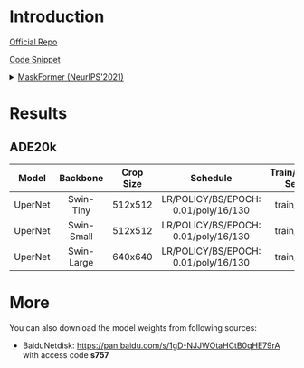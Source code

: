 # Introduction

<a href="https://github.com/facebookresearch/MaskFormer">Official Repo</a>

<a href="https://github.com/SegmentationBLWX/sssegmentation/tree/main/ssseg/modules/models/maskformer">Code Snippet</a>

<details>
<summary align="left"><a href="https://arxiv.org/pdf/2107.06278.pdf">MaskFormer (NeurIPS'2021)</a></summary>

```latex
@inproceedings{cheng2021per,
    title={Per-pixel classification is not all you need for semantic segmentation},
    author={Cheng, Bowen and Schwing, Alex and Kirillov, Alexander},
    booktitle={Thirty-Fifth Conference on Neural Information Processing Systems},
    year={2021}
}
```

</details>


# Results

## ADE20k
| Model         | Backbone    | Crop Size  | Schedule                             | Train/Eval Set  | mIoU   | Download                 |
| :-:           | :-:         | :-:        | :-:                                  | :-:             | :-:    | :-:                      |
| UperNet       | Swin-Tiny   | 512x512    | LR/POLICY/BS/EPOCH: 0.01/poly/16/130 | train/val       | 47.31% | [model](https://github.com/SegmentationBLWX/modelstore/releases/download/ssseg_maskformer/maskformer_swintiny_ade20k_train.pth) &#124; [log](https://github.com/SegmentationBLWX/modelstore/releases/download/ssseg_maskformer/maskformer_swintiny_ade20k_train.log) |
| UperNet       | Swin-Small  | 512x512    | LR/POLICY/BS/EPOCH: 0.01/poly/16/130 | train/val       | 49.91% | [model](https://github.com/SegmentationBLWX/modelstore/releases/download/ssseg_maskformer/maskformer_swinsmall_ade20k_train.pth) &#124; [log](https://github.com/SegmentationBLWX/modelstore/releases/download/ssseg_maskformer/maskformer_swinsmall_ade20k_train.log) |
| UperNet       | Swin-Large  | 640x640    | LR/POLICY/BS/EPOCH: 0.01/poly/16/130 | train/val       | 53.22% | [model](https://github.com/SegmentationBLWX/modelstore/releases/download/ssseg_maskformer/maskformer_swinbase_ade20k_train.pth) &#124; [log](https://github.com/SegmentationBLWX/modelstore/releases/download/ssseg_maskformer/maskformer_swinbase_ade20k_train.log) |


# More
You can also download the model weights from following sources:
- BaiduNetdisk: https://pan.baidu.com/s/1gD-NJJWOtaHCtB0qHE79rA with access code **s757**